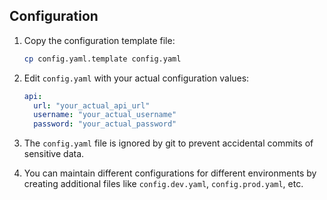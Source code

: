 ## Configuration

1. Copy the configuration template file:
   ```bash
   cp config.yaml.template config.yaml
   ```

2. Edit `config.yaml` with your actual configuration values:
   ```yaml
   api:
     url: "your_actual_api_url"
     username: "your_actual_username"
     password: "your_actual_password"
   ```

3. The `config.yaml` file is ignored by git to prevent accidental commits of sensitive data.

4. You can maintain different configurations for different environments by creating
   additional files like `config.dev.yaml`, `config.prod.yaml`, etc. 